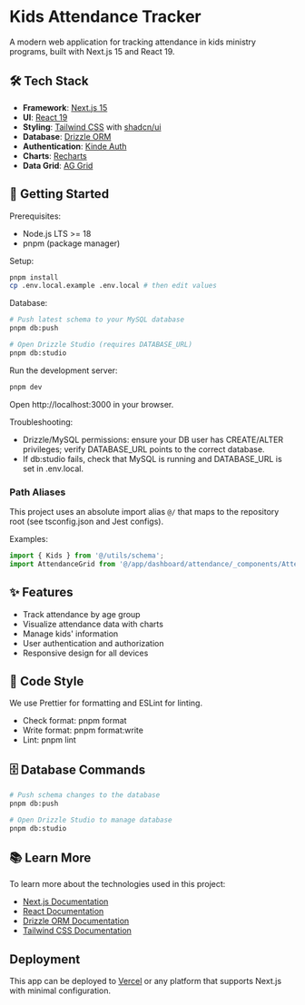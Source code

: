 # Kids Attendance Tracker

A modern web application for tracking attendance in kids ministry programs, built with Next.js 15 and React 19.

## 🛠 Tech Stack

- **Framework**: [Next.js 15](https://nextjs.org/)
- **UI**: [React 19](https://react.dev/)
- **Styling**: [Tailwind CSS](https://tailwindcss.com/) with [shadcn/ui](https://ui.shadcn.com/)
- **Database**: [Drizzle ORM](https://orm.drizzle.team/)
- **Authentication**: [Kinde Auth](https://kinde.com/)
- **Charts**: [Recharts](https://recharts.org/)
- **Data Grid**: [AG Grid](https://www.ag-grid.com/)

## 🚀 Getting Started

Prerequisites:

- Node.js LTS >= 18
- pnpm (package manager)

Setup:

```bash
pnpm install
cp .env.local.example .env.local # then edit values
```

Database:

```bash
# Push latest schema to your MySQL database
pnpm db:push

# Open Drizzle Studio (requires DATABASE_URL)
pnpm db:studio
```

Run the development server:

```bash
pnpm dev
```

Open http://localhost:3000 in your browser.

Troubleshooting:

- Drizzle/MySQL permissions: ensure your DB user has CREATE/ALTER privileges; verify DATABASE_URL points to the correct database.
- If db:studio fails, check that MySQL is running and DATABASE_URL is set in .env.local.

### Path Aliases

This project uses an absolute import alias `@/` that maps to the repository root (see tsconfig.json and Jest configs).

Examples:

```ts
import { Kids } from '@/utils/schema';
import AttendanceGrid from '@/app/dashboard/attendance/_components/AttendanceGrid';
```

## ✨ Features

- Track attendance by age group
- Visualize attendance data with charts
- Manage kids' information
- User authentication and authorization
- Responsive design for all devices

## 🧹 Code Style

We use Prettier for formatting and ESLint for linting.

- Check format: pnpm format
- Write format: pnpm format:write
- Lint: pnpm lint

## 🗄 Database Commands

```bash
# Push schema changes to the database
pnpm db:push

# Open Drizzle Studio to manage database
pnpm db:studio
```

## 📚 Learn More

To learn more about the technologies used in this project:

- [Next.js Documentation](https://nextjs.org/docs)
- [React Documentation](https://react.dev/)
- [Drizzle ORM Documentation](https://orm.drizzle.team/docs)
- [Tailwind CSS Documentation](https://tailwindcss.com/docs)

## Deployment

This app can be deployed to [Vercel](https://vercel.com/) or any platform that supports Next.js with minimal configuration.
